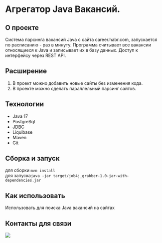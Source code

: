# Агрегатор Java Вакансий.

## О проекте

Система парсинга вакансий Java с сайта career.habr.com, запускается по расписанию - раз в минуту. 
Программа считывает все вакансии относящиеся к Java и записывает их в базу данных. 
Доступ к интерфейсу через REST API.

## Расширение

1. В проект можно добавить новые сайты без изменения кода.
2. В проекте можно сделать параллельный парсинг сайтов.

## Технологии
- Java 17
- PostgreSql
- JDBC
- Liquibase
- Maven
- Git

## Сборка и запуск<br>
для сборки `mvn install`<br>
для запуска`java -jar target/job4j_grabber-1.0-jar-with-dependencies.jar`

## Как использовать<br>
Использовать для поиска Java вакансий на сайтах

## Контакты для связи<br>
<a href="https://t.me/OvercomingJunk" target="blank"><img src="https://img.icons8.com/clouds/50/000000/telegram-app.png"/></a>

